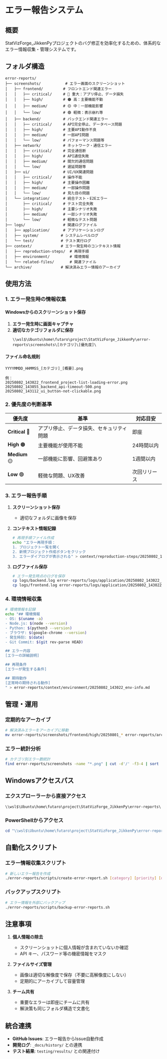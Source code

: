 # エラー報告システム

## 概要
StatVizForge_JikkenPyプロジェクトのバグ修正を効率化するための、体系的なエラー情報収集・管理システムです。

## フォルダ構造

```
error-reports/
├── screenshots/           # エラー画面のスクリーンショット
│   ├── frontend/         # フロントエンド関連エラー
│   │   ├── critical/     # 🔴 重大：アプリ停止、データ損失
│   │   ├── high/         # 🟠 高：主要機能不動
│   │   ├── medium/       # 🟡 中：一部機能影響
│   │   └── low/          # 🟢 軽微：表示崩れ等
│   ├── backend/          # バックエンド関連エラー
│   │   ├── critical/     # API完全停止、データベース問題
│   │   ├── high/         # 主要API動作不良
│   │   ├── medium/       # 一部API問題
│   │   └── low/          # パフォーマンス問題等
│   ├── network/          # ネットワーク・通信エラー
│   │   ├── critical/     # 完全通信断
│   │   ├── high/         # API通信失敗
│   │   ├── medium/       # 間欠的通信問題
│   │   └── low/          # 遅延問題等
│   ├── ui/               # UI/UX関連問題
│   │   ├── critical/     # 操作不能
│   │   ├── high/         # 主要操作困難
│   │   ├── medium/       # 一部操作問題
│   │   └── low/          # 見た目の問題
│   └── integration/      # 統合テスト・E2Eエラー
│       ├── critical/     # テスト完全失敗
│       ├── high/         # 主要シナリオ失敗
│       ├── medium/       # 一部シナリオ失敗
│       └── low/          # 軽微なテスト問題
├── logs/                 # 関連ログファイル
│   ├── application/      # アプリケーションログ
│   ├── system/          # システムレベルログ
│   └── test/            # テスト実行ログ
├── context/             # エラー発生時のコンテキスト情報
│   ├── reproduction-steps/  # 再現手順
│   ├── environment/         # 環境情報
│   └── related-files/       # 関連ファイル
└── archive/             # 解決済みエラー情報のアーカイブ
```

## 使用方法

### 1. エラー発生時の情報収集

#### Windowsからのスクリーンショット保存
1. **エラー発生時に画面キャプチャ**
2. **適切なカテゴリフォルダに保存**
   ```
   \\wsl$\Ubuntu\home\futaro\project\StatVizForge_JikkenPy\error-reports\screenshots\[カテゴリ]\[優先度]\
   ```

#### ファイル命名規則
```
YYYYMMDD_HHMMSS_[カテゴリ]_[概要].png

例：
20250802_143022_frontend_project-list-loading-error.png
20250802_143055_backend_api-timeout-500.png
20250802_143112_ui_button-not-clickable.png
```

### 2. 優先度の判断基準

| 優先度 | 基準 | 対応目安 |
|--------|------|----------|
| **Critical** 🔴 | アプリ停止、データ損失、セキュリティ問題 | 即座 |
| **High** 🟠 | 主要機能が使用不能 | 24時間以内 |
| **Medium** 🟡 | 一部機能に影響、回避策あり | 1週間以内 |
| **Low** 🟢 | 軽微な問題、UX改善 | 次回リリース |

### 3. エラー報告手順

1. **スクリーンショット保存**
   - 適切なフォルダに画像を保存

2. **コンテキスト情報記録**
   ```bash
   # 再現手順ファイル作成
   echo "エラー再現手順：
   1. プロジェクト一覧を開く
   2. 新規プロジェクト作成ボタンをクリック
   3. エラーダイアログが表示される" > context/reproduction-steps/20250802_143022_project-creation-error.md
   ```

3. **ログファイル保存**
   ```bash
   # エラー発生時点のログを保存
   cp logs/backend.log error-reports/logs/application/20250802_143022_backend.log
   cp logs/frontend.log error-reports/logs/application/20250802_143022_frontend.log
   ```

### 4. 環境情報収集

```bash
# 環境情報を記録
echo "## 環境情報
- OS: $(uname -a)
- Node.js: $(node --version)
- Python: $(python3 --version)
- ブラウザ: $(google-chrome --version)
- 発生時刻: $(date)
- Git Commit: $(git rev-parse HEAD)

## エラー内容
[エラーの詳細説明]

## 再現条件
[エラーが発生する条件]

## 期待動作
[正常時の期待される動作]
" > error-reports/context/environment/20250802_143022_env-info.md
```

## 管理・運用

### 定期的なアーカイブ
```bash
# 解決済みエラーをアーカイブに移動
mv error-reports/screenshots/frontend/high/20250801_* error-reports/archive/
```

### エラー統計分析
```bash
# カテゴリ別エラー数統計
find error-reports/screenshots -name "*.png" | cut -d'/' -f3-4 | sort | uniq -c
```

## Windowsアクセスパス

### エクスプローラーから直接アクセス
```
\\wsl$\Ubuntu\home\futaro\project\StatVizForge_JikkenPy\error-reports\
```

### PowerShellからアクセス
```powershell
cd "\\wsl$\Ubuntu\home\futaro\project\StatVizForge_JikkenPy\error-reports"
```

## 自動化スクリプト

### エラー情報収集スクリプト
```bash
# 新しいエラー報告を作成
./error-reports/scripts/create-error-report.sh [category] [priority] [description]
```

### バックアップスクリプト  
```bash
# エラー情報を外部にバックアップ
./error-reports/scripts/backup-error-reports.sh
```

## 注意事項

1. **個人情報の除去**
   - スクリーンショットに個人情報が含まれていないか確認
   - API キー、パスワード等の機密情報をマスク

2. **ファイルサイズ管理**
   - 画像は適切な解像度で保存（不要に高解像度にしない）
   - 定期的にアーカイブして容量管理

3. **チーム共有**
   - 重要なエラーは即座にチームに共有
   - 解決策も同じフォルダ構造で文書化

## 統合連携

- **GitHub Issues**: エラー報告からIssue自動作成
- **開発ログ**: `_docs/history/` との連携
- **テスト結果**: `testing/results/` との関連付け